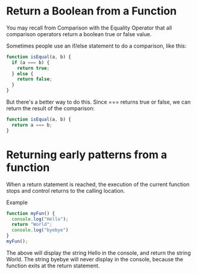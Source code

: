 # Return a Boolean from a Function 

You may recall from Comparison with the Equality Operator that all comparison operators return a boolean true or false value.

Sometimes people use an if/else statement to do a comparison, like this:
```js
function isEqual(a, b) {
  if (a === b) {
    return true;
  } else {
    return false;
  }
}
```
But there's a better way to do this. Since === returns true or false, we can return the result of the comparison:
```js
function isEqual(a, b) {
  return a === b;
}
```





# Returning early patterns from a function 

When a return statement is reached, the execution of the current function stops and control returns to the calling location.

Example
```js
function myFun() {
  console.log("Hello");
  return "World";
  console.log("byebye")
}
myFun();
```
The above will display the string Hello in the console, and return the string World. The string byebye will never display in the console, because the function exits at the return statement.